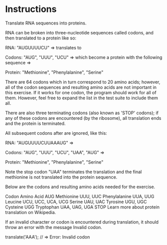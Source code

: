  # Instructions
Translate RNA sequences into proteins.

RNA can be broken into three-nucleotide sequences called codons, and then translated to a protein like so:

RNA: "AUGUUUUCU" => translates to

Codons: "AUG", "UUU", "UCU" => which become a protein with the following sequence =>

Protein: "Methionine", "Phenylalanine", "Serine"

There are 64 codons which in turn correspond to 20 amino acids; however, all of the codon sequences and resulting amino acids are not important in this exercise. If it works for one codon, the program should work for all of them. However, feel free to expand the list in the test suite to include them all.

There are also three terminating codons (also known as 'STOP' codons); if any of these codons are encountered (by the ribosome), all translation ends and the protein is terminated.

All subsequent codons after are ignored, like this:

RNA: "AUGUUUUCUUAAAUG" =>

Codons: "AUG", "UUU", "UCU", "UAA", "AUG" =>

Protein: "Methionine", "Phenylalanine", "Serine"

Note the stop codon "UAA" terminates the translation and the final methionine is not translated into the protein sequence.

Below are the codons and resulting amino acids needed for the exercise.

Codon	Amino Acid
AUG	Methionine
UUU, UUC	Phenylalanine
UUA, UUG	Leucine
UCU, UCC, UCA, UCG	Serine
UAU, UAC	Tyrosine
UGU, UGC	Cysteine
UGG	Tryptophan
UAA, UAG, UGA	STOP
Learn more about protein translation on Wikipedia.

If an invalid character or codon is encountered during translation, it should throw an error with the message Invalid codon.

translate('AAA');
// => Error: Invalid codon